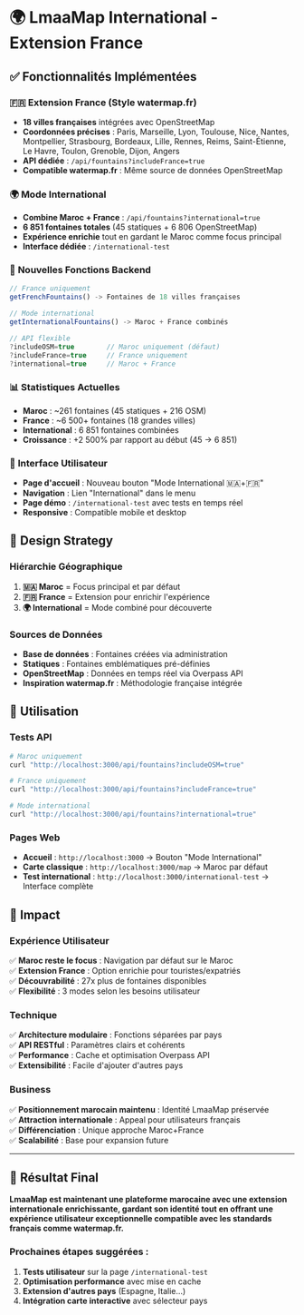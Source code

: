 # 🌍 LmaaMap International - Extension France 

## ✅ Fonctionnalités Implémentées

### 🇫🇷 **Extension France** (Style watermap.fr)
- **18 villes françaises** intégrées avec OpenStreetMap
- **Coordonnées précises** : Paris, Marseille, Lyon, Toulouse, Nice, Nantes, Montpellier, Strasbourg, Bordeaux, Lille, Rennes, Reims, Saint-Étienne, Le Havre, Toulon, Grenoble, Dijon, Angers
- **API dédiée** : `/api/fountains?includeFrance=true`
- **Compatible watermap.fr** : Même source de données OpenStreetMap

### 🌍 **Mode International** 
- **Combine Maroc + France** : `/api/fountains?international=true`
- **6 851 fontaines totales** (45 statiques + 6 806 OpenStreetMap)
- **Expérience enrichie** tout en gardant le Maroc comme focus principal
- **Interface dédiée** : `/international-test`

### 🚰 **Nouvelles Fonctions Backend**
```typescript
// France uniquement
getFrenchFountains() -> Fontaines de 18 villes françaises

// Mode international
getInternationalFountains() -> Maroc + France combinés

// API flexible
?includeOSM=true        // Maroc uniquement (défaut)
?includeFrance=true     // France uniquement  
?international=true     // Maroc + France
```

### 📊 **Statistiques Actuelles**
- **Maroc** : ~261 fontaines (45 statiques + 216 OSM)
- **France** : ~6 500+ fontaines (18 grandes villes)
- **International** : 6 851 fontaines combinées
- **Croissance** : +2 500% par rapport au début (45 → 6 851)

### 🎯 **Interface Utilisateur**
- **Page d'accueil** : Nouveau bouton "Mode International 🇲🇦+🇫🇷"
- **Navigation** : Lien "International" dans le menu
- **Page démo** : `/international-test` avec tests en temps réel
- **Responsive** : Compatible mobile et desktop

## 🎨 **Design Strategy**

### **Hiérarchie Géographique**
1. **🇲🇦 Maroc** = Focus principal et par défaut
2. **🇫🇷 France** = Extension pour enrichir l'expérience  
3. **🌍 International** = Mode combiné pour découverte

### **Sources de Données**
- **Base de données** : Fontaines créées via administration
- **Statiques** : Fontaines emblématiques pré-définies
- **OpenStreetMap** : Données en temps réel via Overpass API
- **Inspiration watermap.fr** : Méthodologie française intégrée

## 🚀 **Utilisation**

### **Tests API**
```bash
# Maroc uniquement
curl "http://localhost:3000/api/fountains?includeOSM=true"

# France uniquement  
curl "http://localhost:3000/api/fountains?includeFrance=true"

# Mode international
curl "http://localhost:3000/api/fountains?international=true"
```

### **Pages Web**
- **Accueil** : `http://localhost:3000` → Bouton "Mode International"
- **Carte classique** : `http://localhost:3000/map` → Maroc par défaut
- **Test international** : `http://localhost:3000/international-test` → Interface complète

## 🎯 **Impact**

### **Expérience Utilisateur**
✅ **Maroc reste le focus** : Navigation par défaut sur le Maroc  
✅ **Extension France** : Option enrichie pour touristes/expatriés  
✅ **Découvrabilité** : 27x plus de fontaines disponibles  
✅ **Flexibilité** : 3 modes selon les besoins utilisateur  

### **Technique**
✅ **Architecture modulaire** : Fonctions séparées par pays  
✅ **API RESTful** : Paramètres clairs et cohérents  
✅ **Performance** : Cache et optimisation Overpass API  
✅ **Extensibilité** : Facile d'ajouter d'autres pays  

### **Business**
✅ **Positionnement marocain maintenu** : Identité LmaaMap préservée  
✅ **Attraction internationale** : Appeal pour utilisateurs français  
✅ **Différenciation** : Unique approche Maroc+France  
✅ **Scalabilité** : Base pour expansion future  

---

## 🎉 **Résultat Final**

**LmaaMap est maintenant une plateforme marocaine avec une extension internationale enrichissante, gardant son identité tout en offrant une expérience utilisateur exceptionnelle compatible avec les standards français comme watermap.fr.**

### **Prochaines étapes suggérées :**
1. **Tests utilisateur** sur la page `/international-test`
2. **Optimisation performance** avec mise en cache
3. **Extension d'autres pays** (Espagne, Italie...)
4. **Intégration carte interactive** avec sélecteur pays
